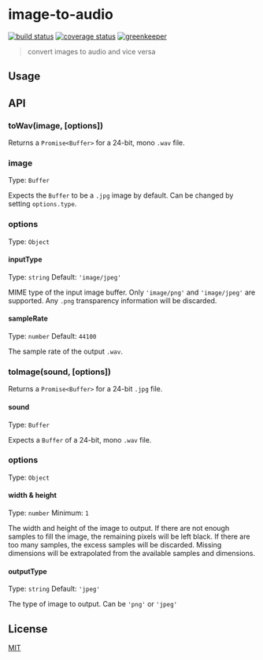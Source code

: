 # image-to-audio

[![build status][build-badge]][build-url]
[![coverage status][coverage-badge]][coverage-url]
[![greenkeeper][greenkeeper-badge]][greenkeeper-url]

> convert images to audio and vice versa

## Usage

## API

### toWav(image, [options])

Returns a `Promise<Buffer>` for a 24-bit, mono `.wav` file.

### image

Type: `Buffer`

Expects the `Buffer` to be a `.jpg` image by default. Can be changed by setting `options.type`.

### options

Type: `Object`

#### inputType

Type: `string`
Default: `'image/jpeg'`

MIME type of the input image buffer. Only `'image/png'` and `'image/jpeg'` are supported. Any `.png` transparency information will be discarded.

#### sampleRate

Type: `number`
Default: `44100`

The sample rate of the output `.wav`.

### toImage(sound, [options])

Returns a `Promise<Buffer>` for a 24-bit `.jpg` file.

#### sound

Type: `Buffer`

Expects a `Buffer` of a 24-bit, mono `.wav` file.

### options

Type: `Object`

#### width & height

Type: `number`
Minimum: `1`

The width and height of the image to output. If there are not enough samples to fill the image, the remaining pixels will be left black. If there are too many samples, the excess samples will be discarded. Missing dimensions will be extrapolated from the available samples and dimensions.

#### outputType

Type: `string`
Default: `'jpeg'`

The type of image to output. Can be `'png'` or `'jpeg'`

## License

[MIT](http://ismay.mit-license.org/)

[build-badge]: https://travis-ci.org/ismay/image-to-audio.svg?branch=master
[build-url]: https://travis-ci.org/ismay/image-to-audio
[greenkeeper-badge]: https://badges.greenkeeper.io/ismay/image-to-audio.svg
[greenkeeper-url]: https://greenkeeper.io/
[coverage-badge]: https://coveralls.io/repos/github/ismay/image-to-audio/badge.svg?branch=master
[coverage-url]: https://coveralls.io/github/ismay/image-to-audio?branch=master
